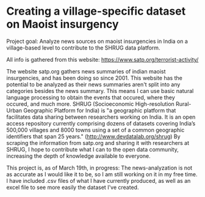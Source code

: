 # Creating a village-specific dataset on Maoist insurgency
Project goal: Analyze news sources on maoist insurgencies in India on a village-based level to contribute to the SHRUG data platform. 

All info is gathered from this website: https://www.satp.org/terrorist-activity/

The website satp.org gathers news summaries of indian maoist insurgencies, and has been doing so since 2001. This website has the potential to be analyzed as their news summaries aren't split into any categories besides the news summary. This means I can use basic natural language processing to obtain the events that occured, where they occured, and much more. 
SHRUG (Socioeconomic High-resolution Rural-Urban Geographic Platform for India) is "a geographic platform that facilitates data sharing between researchers working on India. It is an open access repository currently comprising dozens of datasets covering India’s 500,000 villages and 8000 towns using a set of a common geographic identifiers that span 25 years." (http://www.devdatalab.org/shrug)
By scraping the information from satp.org and sharing it with researchers at SHRUG, I hope to contribute what I can to the open data community, increasing the depth of knowledge available to everyone. 

This project is, as of March 19th, in progress: The news-analyzation is not as accurate as I would like it to be, so I am still working on it in my free time. I have included .csv files of what I have currently produced, as well as an excel file to see more easily the dataset I've created. 

